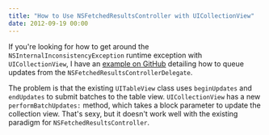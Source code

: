```yaml
---
title: "How to Use NSFetchedResultsController with UICollectionView"
date: 2012-09-19 00:00
---
```


<import><p>If you're looking for how to get around the <code>NSInternalInconsistencyException</code> runtime exception with <code>UICollectionView</code>, I have an <a href="https://github.com/AshFurrow/UICollectionView-NSFetchedResultsController">example on GitHub</a> detailing how to queue updates from the <code>NSFetchedResultsControllerDelegate</code>.</p>

<p>The problem is that the existing <code>UITableView</code> class uses <code>beginUpdates</code> and <code>endUpdates</code> to submit batches to the table view. <code>UICollectionView</code> has a new <code>performBatchUpdates:</code> method, which takes a block parameter to update the collection view. That's sexy, but it doesn't work well with the existing paradigm for <code>NSFetchedResultsController</code>.</p></import>

<!-- more -->


